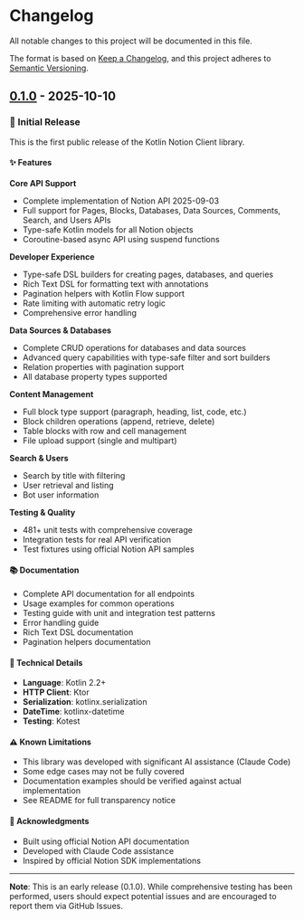 # Changelog

All notable changes to this project will be documented in this file.

The format is based on [Keep a Changelog](https://keepachangelog.com/en/1.0.0/),
and this project adheres to [Semantic Versioning](https://semver.org/spec/v2.0.0.html).

## [0.1.0] - 2025-10-10

### 🎉 Initial Release

This is the first public release of the Kotlin Notion Client library.

#### ✨ Features

**Core API Support**
- Complete implementation of Notion API 2025-09-03
- Full support for Pages, Blocks, Databases, Data Sources, Comments, Search, and Users APIs
- Type-safe Kotlin models for all Notion objects
- Coroutine-based async API using suspend functions

**Developer Experience**
- Type-safe DSL builders for creating pages, databases, and queries
- Rich Text DSL for formatting text with annotations
- Pagination helpers with Kotlin Flow support
- Rate limiting with automatic retry logic
- Comprehensive error handling

**Data Sources & Databases**
- Complete CRUD operations for databases and data sources
- Advanced query capabilities with type-safe filter and sort builders
- Relation properties with pagination support
- All database property types supported

**Content Management**
- Full block type support (paragraph, heading, list, code, etc.)
- Block children operations (append, retrieve, delete)
- Table blocks with row and cell management
- File upload support (single and multipart)

**Search & Users**
- Search by title with filtering
- User retrieval and listing
- Bot user information

**Testing & Quality**
- 481+ unit tests with comprehensive coverage
- Integration tests for real API verification
- Test fixtures using official Notion API samples

#### 📚 Documentation

- Complete API documentation for all endpoints
- Usage examples for common operations
- Testing guide with unit and integration test patterns
- Error handling guide
- Rich Text DSL documentation
- Pagination helpers documentation

#### 🔧 Technical Details

- **Language**: Kotlin 2.2+
- **HTTP Client**: Ktor
- **Serialization**: kotlinx.serialization
- **DateTime**: kotlinx-datetime
- **Testing**: Kotest

#### ⚠️ Known Limitations

- This library was developed with significant AI assistance (Claude Code)
- Some edge cases may not be fully covered
- Documentation examples should be verified against actual implementation
- See README for full transparency notice

#### 🙏 Acknowledgments

- Built using official Notion API documentation
- Developed with Claude Code assistance
- Inspired by official Notion SDK implementations

---

**Note**: This is an early release (0.1.0). While comprehensive testing has been performed, users should expect potential issues and are encouraged to report them via GitHub Issues.

[0.1.0]: https://github.com/jsaabel/kotlin-notion-client/releases/tag/v0.1.0